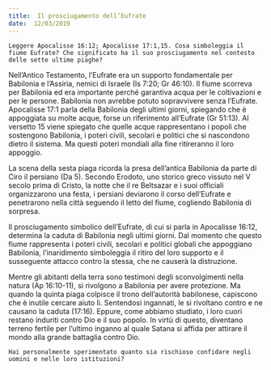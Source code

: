 ```yaml
---
title:  Il prosciugamento dell’Eufrate
date:  12/03/2019
---
```


`Leggere Apocalisse 16:12; Apocalisse 17:1,15. Cosa simboleggia il fiume Eufrate? Che significato ha il suo prosciugamento nel contesto delle sette ultime piaghe?`

Nell’Antico Testamento, l’Eufrate era un supporto fondamentale per Babilonia e l’Assiria, nemici di Israele (Is 7:20; Gr 46:10). Il fiume scorreva per Babilonia ed era importante perché garantiva acqua per le coltivazioni e per le persone. Babilonia non avrebbe potuto sopravvivere senza l’Eufrate. Apocalisse 17:1 parla della Babilonia degli ultimi giorni, spiegando che è appoggiata su molte acque, forse un riferimento all’Eufrate (Gr 51:13). Al versetto 15 viene spiegato che quelle acque rappresentano i popoli che sostengono Babilonia, i poteri civili, secolari e politici che si nascondono dietro il sistema. Ma questi poteri mondiali alla fine ritireranno il loro appoggio.

La scena della sesta piaga ricorda la presa dell’antica Babilonia da parte di Ciro il persiano (Da 5). Secondo Erodoto, uno storico greco vissuto nel V secolo prima di Cristo, la notte che il re Beltsazar e i suoi officiali organizzarono una festa, i persiani deviarono il corso dell’Eufrate e penetrarono nella città seguendo il letto del fiume, cogliendo Babilonia di sorpresa.

Il prosciugamento simbolico dell’Eufrate, di cui si parla in Apocalisse 16:12, determina la caduta di Babilonia negli ultimi giorni. Dal momento che questo fiume rappresenta i poteri civili, secolari e politici globali che appoggiano Babilonia, l’inaridimento simboleggia il ritiro del loro supporto e il susseguente attacco contro la stessa, che ne causerà la distruzione.

Mentre gli abitanti della terra sono testimoni degli sconvolgimenti nella natura (Ap 16:10-11), si rivolgono a Babilonia per avere protezione. Ma quando la quinta piaga colpisce il trono dell’autorità babilonese, capiscono che è inutile cercare aiuto lì. Sentendosi ingannati, le si rivoltano contro e ne causano la caduta (17:16). Eppure, come abbiamo studiato, i loro cuori restano induriti contro Dio e il suo popolo. In virtù di questo, diventano terreno fertile per l’ultimo inganno al quale Satana si affida per attirare il mondo alla grande battaglia contro Dio.

`Hai personalmente sperimentato quanto sia rischioso confidare negli uomini e nelle loro istituzioni?`